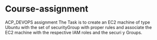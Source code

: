 # Course-assignment
ACP_DEVOPS assignment 
 The Task is to create an EC2 machine of type Ubuntu with the set of securityGroup with proper  rules and associate the EC2 machine with the respective IAM roles and the securi
y Groups.

